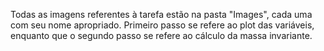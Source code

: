 Todas as imagens referentes à tarefa estão na pasta "Images", cada uma com seu nome apropriado. Primeiro passo se refere ao plot das variáveis, enquanto que o segundo passo se refere ao cálculo da massa invariante.
